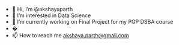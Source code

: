 - 👋 Hi, I’m @akshayaparth
- 👀 I’m interested in Data Science
- 🌱 I’m currently working on Final Project for my PGP DSBA course
- �
- 📫 How to reach me <akshaya.parth@gmail.com>

<!---
akshayaparth/akshayaparth is a ✨ special ✨ repository because its `README.md` (this file) appears on your GitHub profile.
You can click the Preview link to take a look at your changes.
--->
